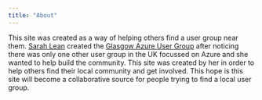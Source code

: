 ```yaml
---
title: "About"
---
```


This site was created as a way of helping others find a user group near them. [Sarah Lean](https://www.twitter.com/Techielass) created the [Glasgow Azure User Group](https://www.gaug.co.uk) after noticing there was only one other user group in the UK focussed on Azure and she wanted to help build the community.  This site was created by her in order to help others find their local community and get involved.  This hope is this site will become a collaborative source for people trying to find a local user group. 

